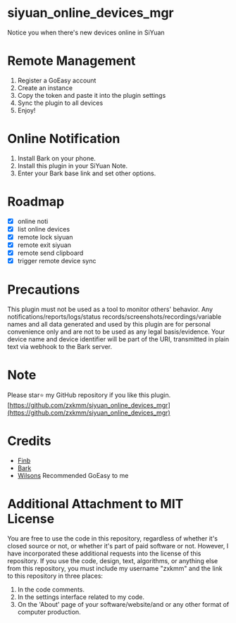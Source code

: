 # siyuan_online_devices_mgr
Notice you when there's new devices online in SiYuan

# Remote Management
1. Register a GoEasy account
2. Create an instance
3. Copy the token and paste it into the plugin settings
4. Sync the plugin to all devices
5. Enjoy!

# Online Notification
1. Install Bark on your phone.
2. Install this plugin in your SiYuan Note.
3. Enter your Bark base link and set other options.


# Roadmap
* [x] online noti
* [x] list online devices
* [x] remote lock siyuan
* [x] remote exit siyuan
* [x] remote send clipboard
* [x] trigger remote device sync

# Precautions
This plugin must not be used as a tool to monitor others' behavior.
Any notifications/reports/logs/status records/screenshots/recordings/variable names and all data generated and used by this plugin are for personal convenience only and are not to be used as any legal basis/evidence.
Your device name and device identifier will be part of the URI, transmitted in plain text via webhook to the Bark server.


# Note
Please star⭐ my GitHub repository if you like this plugin. [https://github.com/zxkmm/siyuan_online_devices_mgr](https://github.com/zxkmm/siyuan_online_devices_mgr)

# Credits
- [Finb](https://github.com/Finb)
- [Bark](https://github.com/Finb/Bark)
- [Wilsons](https://ld246.com/member/wilsons) Recommended GoEasy to me


# Additional Attachment to MIT License

You are free to use the code in this repository, regardless of whether it's closed source or not, or whether it's part of paid software or not. However, I have incorporated these additional requests into the license of this repository. If you use the code, design, text, algorithms, or anything else from this repository, you must include my username "zxkmm" and the link to this repository in three places:

1. In the code comments.
2. In the settings interface related to my code.
3. On the 'About' page of your software/website/and or any other format of computer production.
